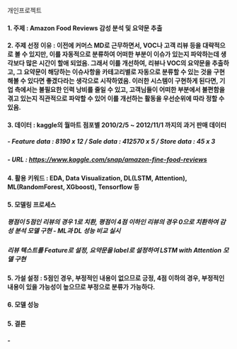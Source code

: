 개인프로젝트
#### 1. 주제 : Amazon Food Reviews 감성 분석 및 요약문 추출
#### 2. 주제 선정 이유 : 이전에 커머스 MD로 근무하면서, VOC나 고객 리뷰 등을 대략적으로 볼 수 있지만, 이를 자동적으로 분류하여 어떠한 부분이 이슈가 있는지 파악하는데 생각보다 많은 시간이 할애 되었음. 그래서 이를 개선하여, 리뷰나 VOC의 요약문을 추출하고, 그 요약문이 해당하는 이슈사항을 카테고리별로 자동으로 분류할 수 있는 것을 구현해볼 수 있다면 좋겠다라는 생각으로 시작하였음. 이러한 시스템이 구현하게 된다면, 기업 측에서는 불필요한 인력 낭비를 줄일 수 있고, 고객님들이 어떠한 부분에서 불편함을 겪고 있는지 직관적으로 파악할 수 있어 이를 개선하는 활동을 우선순위에 따라 정할 수 있음.
#### 3. 데이터 : kaggle의 월마트 점포별 2010/2/5 ~ 2012/11/1 까지의 과거 판매 데이터
##### - Feature data : 8190 x 12 / Sale data : 412570 x 5 / Store data : 45 x 3
##### - URL : https://www.kaggle.com/snap/amazon-fine-food-reviews
#### 4. 활용 키워드 : EDA, Data Visualization, DL(LSTM, Attention), ML(RandomForest, XGboost), Tensorflow  등
#### 5. 모델링 프로세스
##### 평점이 5점인 리뷰의 경우 1로 치환, 평점이 4점 이하인 리뷰의 경우 0으로 치환하여 감성 분석 모델 구현 - ML과 DL 성능 비교 실시
##### 리뷰 텍스트를 Feature로 설정, 요약문을 label로 설정하여 LSTM with Attention 모델 구현
#### 5. 가설 설정 : 5점인 경우, 부정적인 내용이 없으므로 긍정, 4점 이하의 경우, 부정적인 내용이 있을 가능성이 높으므로 부정으로 분류가 가능하다.
#### 6. 모델 성능
##### 


#### 5. 결론
##### - 
